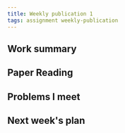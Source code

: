 ```yaml
---
title: Weekly publication 1
tags: assignment weekly-publication
---
```


## Work summary

## Paper Reading

## Problems I meet

## Next week's plan
